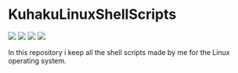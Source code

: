 # KuhakuLinuxShellScripts
<p float="right">
<img src="https://img.shields.io/badge/Shell-100%25-lime">
<img src="https://img.shields.io/badge/Shell Type-Bash-success">
<img src="https://img.shields.io/badge/OS-Linux-orange">
<img src="https://img.shields.io/badge/Builds-BETA-blue">
</p>
In this repository i keep all the shell scripts made by me for the Linux operating system.
